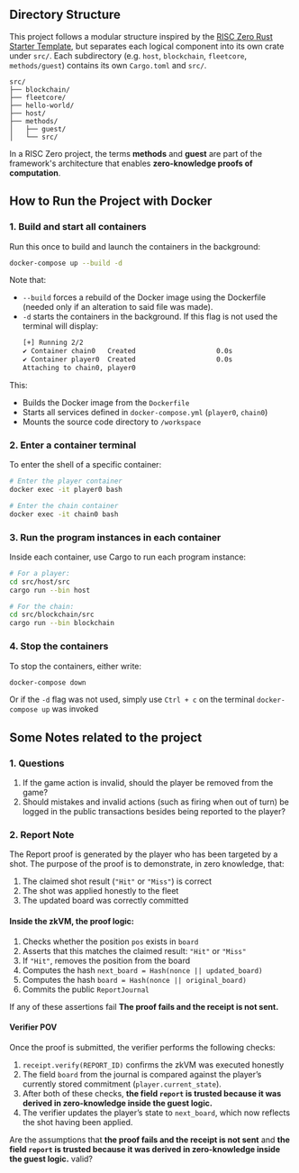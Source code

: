 
## **Directory Structure**
This project follows a modular structure inspired by the [RISC Zero Rust Starter Template](https://github.com/risc0/risc0), but separates each logical component into its own crate under `src/`. Each subdirectory (e.g. `host`, `blockchain`, `fleetcore`, `methods/guest`) contains its own `Cargo.toml` and `src/`.

```tree
src/
├── blockchain/
├── fleetcore/
├── hello-world/
├── host/
├── methods/
│   ├── guest/
│   └── src/
```

In a RISC Zero project, the terms **methods** and **guest** are part of the framework's architecture that enables **zero-knowledge proofs of computation**.


## **How to Run the Project with Docker**
###  1. **Build and start all containers**

Run this once to build and launch the containers in the background:

```bash
docker-compose up --build -d
```
Note that:
- `--build` forces a rebuild of the Docker image using the Dockerfile (needed only if an alteration to said file was made).
- `-d` starts the containers in the background. If this flag is not used the terminal will display:
  ```bash
  [+] Running 2/2
  ✔ Container chain0   Created                    0.0s
  ✔ Container player0  Created                    0.0s
  Attaching to chain0, player0
  ```
This:
* Builds the Docker image from the `Dockerfile`
* Starts all services defined in `docker-compose.yml`  (`player0`, `chain0`)
* Mounts the source code directory to `/workspace`

### 2. **Enter a container terminal**
To enter the shell of a specific container:
```bash
# Enter the player container
docker exec -it player0 bash

# Enter the chain container
docker exec -it chain0 bash
```

### 3. **Run the program instances in each container**

Inside each container, use Cargo to run each program instance:
```bash
# For a player:
cd src/host/src
cargo run --bin host

# For the chain:
cd src/blockchain/src
cargo run --bin blockchain
```


### 4. **Stop the containers**

To stop the containers, either write:
```bash
docker-compose down
```
Or if the `-d` flag was not used, simply use `Ctrl + c` on the terminal `docker-compose up` was invoked

## **Some Notes related to the project**

### **1. Questions**
1. If the game action is invalid, should the player be removed from the game?
2. Should mistakes and invalid actions (such as firing when out of turn) be logged in the public transactions besides being reported to the player?

### **2. Report Note**
The Report proof is generated by the player who has been targeted by a shot. The purpose of the proof is to demonstrate, in zero knowledge, that:

1. The claimed shot result (`"Hit"` or `"Miss"`) is correct
2. The shot was applied honestly to the fleet
3. The updated board was correctly committed

#### **Inside the zkVM, the proof logic:**

1. Checks whether the position `pos` exists in `board`
2. Asserts that this matches the claimed result: `"Hit"` or `"Miss"`
3. If `"Hit"`, removes the position from the board
4. Computes the hash `next_board = Hash(nonce || updated_board)`
5. Computes the hash `board = Hash(nonce || original_board)`
6. Commits the public `ReportJournal`

If any of these assertions fail **The proof fails and the receipt is not sent.**

#### **Verifier POV**
Once the proof is submitted, the verifier performs the following checks:

1. `receipt.verify(REPORT_ID)` confirms the zkVM was executed honestly
2. The field `board` from the journal is compared against the player’s currently stored commitment (`player.current_state`).
3. After both of these checks, **the field `report` is trusted because it was derived in zero-knowledge inside the guest logic.**
4. The verifier updates the player’s state to `next_board`, which now reflects the shot having been applied.

Are the assumptions that **the proof fails and the receipt is not sent** and **the field `report` is trusted because it was derived in zero-knowledge inside the guest logic.** valid?
